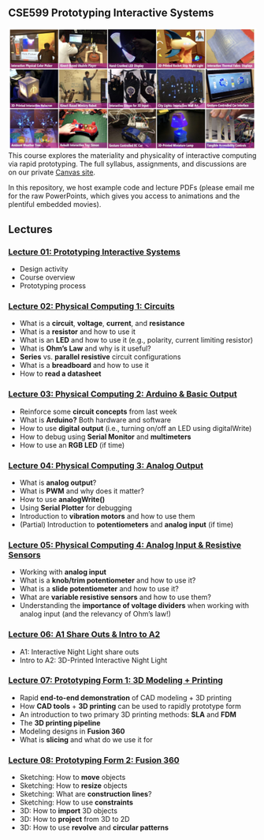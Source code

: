 ## CSE599 Prototyping Interactive Systems
![Example assignments and projects from previous incarnations of this course: CMSC838f at UMD](https://github.com/jonfroehlich/CSE599Sp2019/blob/master/docs/ExampleAssignmentsAndProjects.jpg "Example assignments and projects")
This course explores the materiality and physicality of interactive computing via rapid prototyping. The full syllabus, assignments, and discussions are on our private [Canvas site](https://canvas.uw.edu/courses/1311479). 

In this repository, we host example code and lecture PDFs (please email me for the raw PowerPoints, which gives you access to animations and the plentiful embedded movies).

## Lectures
### [Lecture 01: Prototyping Interactive Systems](https://github.com/jonfroehlich/CSE599Sp2019/blob/master/Lectures/CSE599_L01-PrototypingInteractiveSystems.pdf)
- Design activity
- Course overview
- Prototyping process

### [Lecture 02: Physical Computing 1: Circuits](https://github.com/jonfroehlich/CSE599Sp2019/blob/master/Lectures/CSE599_L02-PhysicalComputing1-Circuits.pdf)
- What is a **circuit**, **voltage**, **current**, and **resistance**
- What is a **resistor** and how to use it
- What is an **LED** and how to use it (e.g., polarity, current limiting resistor) 
- What is **Ohm’s Law** and why is it useful?
- **Series** vs. **parallel resistive** circuit configurations
- What is a **breadboard** and how to use it
- How to **read a datasheet**

### [Lecture 03: Physical Computing 2: Arduino & Basic Output](https://github.com/jonfroehlich/CSE599Sp2019/blob/master/Lectures/CSE599_L03-PhysicalComputing2-ArduinoAndOutput.pdf)
- Reinforce some **circuit concepts** from last week
- What is **Arduino?** Both hardware and software
- How to use **digital output** (i.e., turning on/off an LED using digitalWrite) 
- How to debug using **Serial Monitor** and **multimeters**
- How to use an **RGB LED** (if time)

### [Lecture 04: Physical Computing 3: Analog Output](https://github.com/jonfroehlich/CSE599Sp2019/blob/master/Lectures/CSE599_L04-PhysicalComputing3-AnalogOutput.pdf)
- What is **analog output**?
- What is **PWM** and why does it matter?
- How to use **analogWrite()**
- Using **Serial Plotter** for debugging
- Introduction to **vibration motors** and how to use them
- (Partial) Introduction to **potentiometers** and **analog input** (if time)

### [Lecture 05: Physical Computing 4: Analog Input & Resistive Sensors](https://github.com/jonfroehlich/CSE599Sp2019/blob/master/Lectures/CSE599_L05-PhysicalComputing4-AnalogInput.pdf)
- Working with **analog input**
- What is a **knob/trim potentiometer** and how to use it? 
- What is a **slide potentiometer** and how to use it?
- What are **variable resistive sensors** and how to use them?
- Understanding the **importance of voltage dividers** when working with analog input (and the relevancy of Ohm’s law!)

### [Lecture 06: A1 Share Outs & Intro to A2](https://github.com/jonfroehlich/CSE599Sp2019/blob/master/Lectures/CSE599_L06-A1ShareOutsAndA2Assignment.pdf)
- A1: Interactive Night Light share outs
- Intro to A2: 3D-Printed Interactive Night Light

### [Lecture 07: Prototyping Form 1: 3D Modeling + Printing](https://github.com/jonfroehlich/CSE599Sp2019/blob/master/Lectures/CSE599_L07-PrototypingForm-3DPrinting.pdf)
- Rapid **end-to-end demonstration** of CAD modeling + 3D printing
- How **CAD tools** + **3D printing** can be used to rapidly prototype form 
- An introduction to two primary 3D printing methods: **SLA** and **FDM**
- The **3D printing pipeline**
- Modeling designs in **Fusion 360**
- What is **slicing** and what do we use it for

### [Lecture 08: Prototyping Form 2: Fusion 360](https://github.com/jonfroehlich/CSE599Sp2019/blob/master/Lectures/CSE599_L08-PrototypingForm2-Fusion360.pdf)
- Sketching: How to **move** objects 
- Sketching: How to **resize** objects 
- Sketching: What are **construction lines**? 
- Sketching: How to use **constraints**
- 3D: How to **import** 3D objects
- 3D: How to **project** from 3D to 2D
- 3D: How to use **revolve** and **circular patterns**




